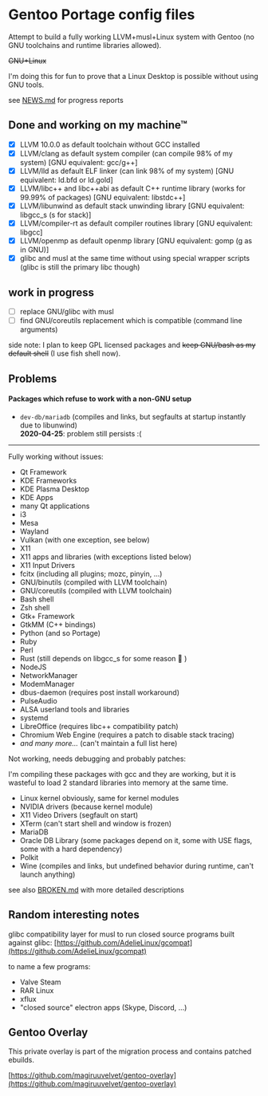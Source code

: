 # Gentoo Portage config files

Attempt to build a fully working LLVM+musl+Linux system with
Gentoo (no GNU toolchains and runtime libraries allowed).

~~GNU+Linux~~

I'm doing this for fun to prove that a Linux Desktop is possible
without using GNU tools.

see [NEWS.md](./NEWS.md) for progress reports


## Done and working on my machine™

 - [x] LLVM 10.0.0 as default toolchain without GCC installed
 - [x] LLVM/clang as default system compiler (can compile 98% of my system) [GNU equivalent: gcc/g++]
 - [x] LLVM/lld as default ELF linker (can link 98% of my system) [GNU equivalent: ld.bfd or ld.gold]
 - [x] LLVM/libc++ and libc++abi as default C++ runtime library (works for 99.99% of packages) [GNU equivalent: libstdc++]
 - [x] LLVM/libunwind as default stack unwinding library [GNU equivalent: libgcc_s (s for stack)]
 - [x] LLVM/compiler-rt as default compiler routines library [GNU equivalent: libgcc]
 - [x] LLVM/openmp as default openmp library [GNU equivalent: gomp (g as in GNU)]
 - [x] glibc and musl at the same time without using special wrapper scripts (glibc is still the primary libc though)

## work in progress

 - [ ] replace GNU/glibc with musl
 - [ ] find GNU/coreutils replacement which is compatible (command line arguments)

side note: I plan to keep GPL licensed packages and ~~keep GNU/bash as my default shell~~ (I use fish shell now).

## Problems

#### Packages which refuse to work with a non-GNU setup

 - `dev-db/mariadb` (compiles and links, but segfaults at startup instantly due to libunwind)\
   **2020-04-25**: problem still persists :(


---


Fully working without issues:

 - Qt Framework
 - KDE Frameworks
 - KDE Plasma Desktop
 - KDE Apps
 - many Qt applications
 - i3
 - Mesa
 - Wayland
 - Vulkan (with one exception, see below)
 - X11
 - X11 apps and libraries (with exceptions listed below)
 - X11 Input Drivers
 - fcitx (including all plugins; mozc, pinyin, ...)
 - GNU/binutils (compiled with LLVM toolchain)
 - GNU/coreutils (compiled with LLVM toolchain)
 - Bash shell
 - Zsh shell
 - Gtk+ Framework
 - GtkMM (C++ bindings)
 - Python (and so Portage)
 - Ruby
 - Perl
 - Rust (still depends on libgcc_s for some reason :thinking: )
 - NodeJS
 - NetworkManager
 - ModemManager
 - dbus-daemon (requires post install workaround)
 - PulseAudio
 - ALSA userland tools and libraries
 - systemd
 - LibreOffice (requires libc++ compatibility patch)
 - Chromium Web Engine (requires a patch to disable stack tracing)
 - *and many more...* (can't maintain a full list here)


Not working, needs debugging and probably patches:

I'm compiling these packages with gcc and they are working, but it
is wasteful to load 2 standard libraries into memory at the same time.

 - Linux kernel obviously, same for kernel modules
 - NVIDIA drivers (because kernel module)
 - X11 Video Drivers (segfault on start)
 - XTerm (can't start shell and window is frozen)
 - MariaDB
 - Oracle DB Library (some packages depend on it, some with USE flags, some with a hard dependency)
 - Polkit
 - Wine (compiles and links, but undefined behavior during runtime, can't launch anything)

see also [BROKEN.md](./BROKEN.md) with more detailed descriptions


## Random interesting notes

glibc compatibility layer for musl to run closed source programs built against glibc:
[https://github.com/AdelieLinux/gcompat](https://github.com/AdelieLinux/gcompat)

to name a few programs:

 - Valve Steam
 - RAR Linux
 - xflux
 - "closed source" electron apps (Skype, Discord, ...)



## Gentoo Overlay

This private overlay is part of the migration process and contains patched ebuilds.

[https://github.com/magiruuvelvet/gentoo-overlay](https://github.com/magiruuvelvet/gentoo-overlay)
